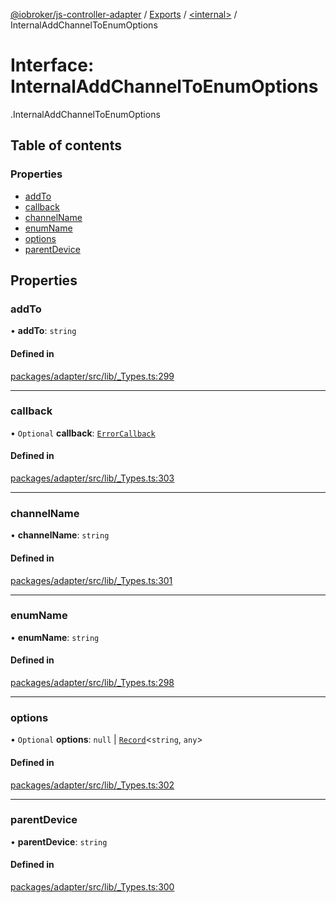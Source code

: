 [@iobroker/js-controller-adapter](../README.md) / [Exports](../modules.md) / [<internal\>](../modules/internal_.md) / InternalAddChannelToEnumOptions

# Interface: InternalAddChannelToEnumOptions

[<internal>](../modules/internal_.md).InternalAddChannelToEnumOptions

## Table of contents

### Properties

- [addTo](internal_.InternalAddChannelToEnumOptions.md#addto)
- [callback](internal_.InternalAddChannelToEnumOptions.md#callback)
- [channelName](internal_.InternalAddChannelToEnumOptions.md#channelname)
- [enumName](internal_.InternalAddChannelToEnumOptions.md#enumname)
- [options](internal_.InternalAddChannelToEnumOptions.md#options)
- [parentDevice](internal_.InternalAddChannelToEnumOptions.md#parentdevice)

## Properties

### addTo

• **addTo**: `string`

#### Defined in

[packages/adapter/src/lib/_Types.ts:299](https://github.com/ioBroker/ioBroker.js-controller/blob/eaf12470/packages/adapter/src/lib/_Types.ts#L299)

___

### callback

• `Optional` **callback**: [`ErrorCallback`](../modules/internal_.md#errorcallback)

#### Defined in

[packages/adapter/src/lib/_Types.ts:303](https://github.com/ioBroker/ioBroker.js-controller/blob/eaf12470/packages/adapter/src/lib/_Types.ts#L303)

___

### channelName

• **channelName**: `string`

#### Defined in

[packages/adapter/src/lib/_Types.ts:301](https://github.com/ioBroker/ioBroker.js-controller/blob/eaf12470/packages/adapter/src/lib/_Types.ts#L301)

___

### enumName

• **enumName**: `string`

#### Defined in

[packages/adapter/src/lib/_Types.ts:298](https://github.com/ioBroker/ioBroker.js-controller/blob/eaf12470/packages/adapter/src/lib/_Types.ts#L298)

___

### options

• `Optional` **options**: ``null`` \| [`Record`](../modules/internal_.md#record)<`string`, `any`\>

#### Defined in

[packages/adapter/src/lib/_Types.ts:302](https://github.com/ioBroker/ioBroker.js-controller/blob/eaf12470/packages/adapter/src/lib/_Types.ts#L302)

___

### parentDevice

• **parentDevice**: `string`

#### Defined in

[packages/adapter/src/lib/_Types.ts:300](https://github.com/ioBroker/ioBroker.js-controller/blob/eaf12470/packages/adapter/src/lib/_Types.ts#L300)
